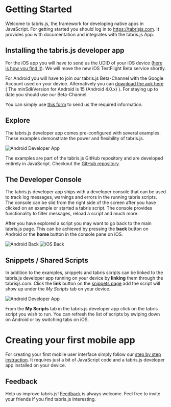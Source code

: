 # Getting Started
Welcome to tabris.js, the framework for developing native apps in JavaScript. For getting started you should log in to https://tabrisjs.com. It provides you with documentation and integrates with the tabris.js App.

## Installing the tabris.js developer app
For the iOS app you will have to send us the UDID of your iOS device ([here is how you find it](http://whatsmyudid.com/)). We will move the new iOS TestFlight Beta service shortly.

For Android you will have to join our tabris.js Beta-Channel with the Google Account used on your device. Alternatively you can [download the apk here](http://download.eclipsesource.com/tabris.js/m4a/tabris.js-app-m4a.apk) 
( The minSdkVersion for Android is 15 (Android 4.0.x) ).
For staying up to date you should use our Beta-Channel.

You can simply use [this form](https://tabrisjs.com/developer-apps) to send us the required information.

## Explore
The tabris.js developer app comes pre-configured with several examples. These examples demonstrate the power and flexibility of tabris.js.

![Android Developer App](img/examples.png)

The examples are part of the tabris.js GitHub repository and are developed entirely in JavaScript. Checkout the [GitHub repository](https://github.com/eclipsesource/tabris-js/tree/master/examples).

## The Developer Console
The tabris.js developer app ships with a developer console that can be used to track log messages, warnings and errors in the running tabris scripts. The console can be slid from the right side of the screen after you have clicked on an example or started a tabris script. The console provides functionality to filter messages, reload a script and much more.

After you have explored a script you may want to go back to the main tabris.js page. This can be achieved by pressing the **back** button on Android or the **home** button in the console pane on iOS.

![Android Back](img/back-android.png)         ![iOS Back](img/back-ios.png)

## Snippets / Shared Scripts
In addition to the examples, snippets and tabris scripts can be linked to the tabris.js developer app running on your device by **linking** them through the tabrisjs.com. Click the **link** button on the [snippets page](https://tabrisjs.com/examples/) add the script will show up under the _My Scripts_ tab on your device.

![Android Developer App](img/button-unlinked.png)

From the **My Scripts** tab in the tabris.js developer app click on the tabris script you wish to run. You can refresh the list of scripts by swiping down on Android or by switching tabs on iOS.


# Creating your first mobile app
For creating your first mobile user interface simply follow our [step by step instruction](your-first-app). It requires just a bit of JavaScript code and a tabris.js developer app installed on your device.


## Feedback
Help us improve tabris.js! [Feedback](mailto:care@eclipsesource.com?subject=tabris.js%20feedback) is always welcome. Feel free to invite your friends if you find tabris.js interesting.
